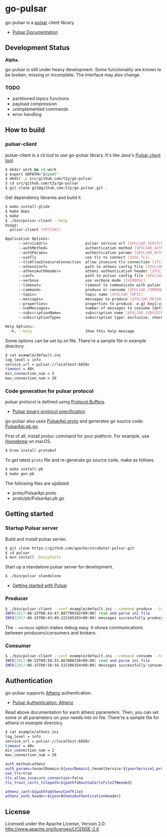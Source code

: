# go-pulsar

go-pulsar is a [pulsar](https://github.com/apache/incubator-pulsar) client library.

* [Pulsar Documentation](https://github.com/apache/incubator-pulsar/blob/master/docs/Documentation.md)


## Development Status

**Alpha.**

go-pulsar is still under heavy development. Some functionality are known to be broken, missing or incomplete. The interface may also change.

### TODO

* partitioned topics functions
* payload compression
* unimplemented commands
* error handling


## How to build

### pulsar-client

pulsar-client is a cli tool to use go-pulsar library. It's like Java's [Pulsar client tool](https://github.com/apache/incubator-pulsar/blob/master/docs/AdminTools.md#pulsar-client-tool).

```bash
$ mkdir work && cd work
$ export GOPATH="$(pwd)"
$ mkdir -p src/github.com/t2y/go-pulsar
$ cd src/github.com/t2y/go-pulsar
$ git clone git@github.com:t2y/go-pulsar.git .
```

Get dependency libraries and build it.

```bash
$ make install-glide
$ make deps
$ make
$ ./bin/pulsar-client --help
Usage:
  pulsar-client [OPTIONS]

Application Options:
      --serviceUrl=                 pulsar service url [$PULSAR_SERVICE_URL]
      --authMethod=                 authentication method [$PULSAR_AUTH_METHOD]
      --authParams=                 authentication params [$PULSAR_AUTH_PARAMS]
      --useTls                      use tls to connect [$USE_TLS]
      --tlsAllowInsecureConnection  allow insecure tls connection [$TLS_ALLOW_INSECURE_CONNECTION]
      --athenzConf=                 path to athenz config file [$PULSAR_ATHENZ_CONF]
      --athenzAuthHeader=           athenz authentication header [$PULSAR_ATHENZ_AUTH_HEADER]
      --conf=                       path to pulsar config file [$PULSAR_CONF]
      --verbose                     use verbose mode [$VERBOSE]
      --timeout=                    timeout to communicate with pulsar broker [$PULSAR_TIMEOUT]
      --command=                    produce or consume [$PULSAR_COMMAND]
      --topic=                      topic name [$PULSAR_TOPIC]
      --messages=                   messages to produce [$PULSAR_MESSAGES]
      --properties=                 properties to produce. e.g) key1:value1,key2:value2 [$PULSAR_PROPERTIES]
      --numMessages=                number of messages to consume (default: 1) [$PULSAR_NUM_MESSAGES]
      --subscriptionName=           subscription name [$PULSAR_SUBSCRIPTION_NAME]
      --subscriptionType=           subscription type: exclusive, shared, failover (default: exclusive) [$PULSAR_SUBSCRIPTION_TYPE]

Help Options:
  -h, --help                        Show this help message
```

Some options can be set by *ini* file. There're a sample file in *example* directory.

```bash
$ cat example/default.ini
log_level = info
service_url = pulsar://localhost:6650/
timeout = 40s
min_connection_num = 2
max_connection_num = 20
```

### Code generation for pulsar protocol

pulsar protocol is defined using [Protocol Buffers](https://developers.google.com/protocol-buffers/).

* [Pulsar binary protocol specification](https://github.com/apache/incubator-pulsar/blob/master/docs/BinaryProtocol.md)

go-pulsar also uses [PulsarApi.proto](https://github.com/apache/incubator-pulsar/blob/master/pulsar-common/src/main/proto/PulsarApi.proto) and generates go source code: [PulsarApi.pb.go](https://github.com/t2y/go-pulsar/blob/master/proto/pb/PulsarApi.pb.go).

First of all, install *protoc* command for your platform. For example, use [Homebrew](https://brew.sh/) on macOS.

```bash
$ brew install protobuf
```

To get latest `proto` file and re-generate go source code, make as follows.

```bash
$ make install-pb
$ make gen-pb
```

The following files are updated

* proto/PulsarApi.proto
* proto/pb/PulsarApi.pb.go


## Getting started

### Startup Pulsar server

Build and install pulsar server.

```bash
$ git clone https://github.com/apache/incubator-pulsar.git
$ cd pulsar
$ mvn install -DskipTests
```

Start up a standalone pulsar server for development.

```bash
$ ./bin/pulsar standalone
```

* [Getting started with Pulsar](https://github.com/apache/incubator-pulsar/blob/master/docs/GettingStarted.md)

### Producer

```bash
$ ./bin/pulsar-client --conf example/default.ini --command produce --topic "persistent://sample/standalone/ns1/my-topic" --messages "Hello Pulsar"
INFO[2017-06-15T08:43:47.887709192+09:00] read and parse ini file                       iniConf=&{info pulsar://localhost:6650/ 40s 2 20 pulsar://localhost:6650/ info} path="example/default.ini"
INFO[2017-06-15T08:43:49.222165203+09:00] messages successfully produced                messages=[Hello Pulsar] properties=[]
```

The `--verbose` option makes debug easy. It shows communications between producers/consumers and brokers.

### Consumer

```bash
$ ./bin/pulsar-client --conf example/default.ini --command consume --topic "persistent://sample/standalone/ns1/my-topic" --subscriptionName sub
INFO[2017-06-15T08:50:33.467806336+09:00] read and parse ini file                       iniConf=&{info pulsar://localhost:6650/ 40s 2 20 pulsar://localhost:6650/ info} path="example/default.ini"
INFO[2017-06-15T08:50:34.515306354+09:00] messages successfully consumed                key-value=[] message="Hello Pulsar"
```


## Authentication

go-pulsar supports [Athenz](https://github.com/yahoo/athenz/) authentication.

* [Pulsar Authentication: Athenz](https://github.com/apache/incubator-pulsar/blob/master/docs/Authentication.md#athenz)

Read above documentation for each athenz parameters. Then, you can set some or all parameters on your needs into *ini* file. There're a sample file for athenz in *example* directory.

```bash
$ cat example/athenz.ini 
log_level = info
service_url = pulsar://localhost:6650/
timeout = 40s
min_connection_num = 2
max_connection_num = 20

auth_method=athenz
auth_params=tenantDomain:${yourDomain},tenantService:${yourService},providerDomain:${yourProviderDomain},privateKeyPath:${pathToPrivateKeyFile},keyId:0
use_tls=true
tls_allow_insecure_connection=false
tls_trust_certs_filepath=${pathToRootCaCertsFileIfNeeded}

athenz_conf=${pathToAthenzConfFile}
athenz_auth_header=${yourAthenzAuthenticationHeader}
```

## License

Licensed under the Apache License, Version 2.0: http://www.apache.org/licenses/LICENSE-2.0
